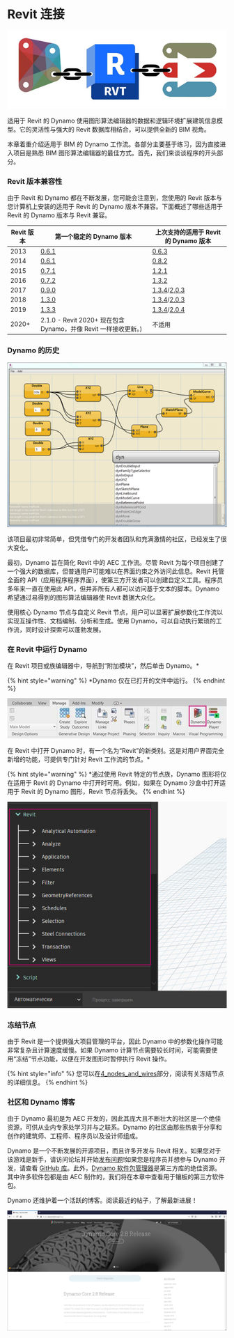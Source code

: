 # Revit 连接

![](images/1/revitconnectionlink.jpg)

适用于 Revit 的 Dynamo 使用图形算法编辑器的数据和逻辑环境扩展建筑信息模型。它的灵活性与强大的 Revit 数据库相结合，可以提供全新的 BIM 视角。

本章着重介绍适用于 BIM 的 Dynamo 工作流。各部分主要基于练习，因为直接进入项目是熟悉 BIM 图形算法编辑器的最佳方式。首先，我们来谈谈程序的开头部分。

### Revit 版本兼容性

由于 Revit 和 Dynamo 都在不断发展，您可能会注意到，您使用的 Revit 版本与您计算机上安装的适用于 Revit 的 Dynamo 版本不兼容。下面概述了哪些适用于 Revit 的 Dynamo 版本与 Revit 兼容。

| Revit 版本 | 第一个稳定的 Dynamo 版本                                                       | 上次支持的适用于 Revit 的 Dynamo 版本                                                                                                                                |
| ------------- | --------------------------------------------------------------------------------- | ---------------------------------------------------------------------------------------------------------------------------------------------------------------------- |
| 2013          | [0.6.1](http://dyn-builds-data.s3-us-west-2.amazonaws.com/DynamoInstall0.6.1.exe) | [0.6.3](http://dyn-builds-data.s3-us-west-2.amazonaws.com/DynamoInstall0.6.3.exe)                                                                                      |
| 2014          | [0.6.1](http://dyn-builds-data.s3-us-west-2.amazonaws.com/DynamoInstall0.6.1.exe) | [0.8.2](http://dyn-builds-data.s3-us-west-2.amazonaws.com/DynamoInstall0.8.2.exe)                                                                                      |
| 2015          | [0.7.1](http://dyn-builds-data.s3-us-west-2.amazonaws.com/DynamoInstall0.7.1.exe) | [1.2.1](http://dyn-builds-data.s3-us-west-2.amazonaws.com/DynamoInstall1.2.1.exe)                                                                                      |
| 2016          | [0.7.2](http://dyn-builds-data.s3-us-west-2.amazonaws.com/DynamoInstall0.7.2.exe) | [1.3.2](http://dyn-builds-data.s3-us-west-2.amazonaws.com/DynamoInstall1.3.2.exe)                                                                                      |
| 2017          | [0.9.0](http://dyn-builds-data.s3-us-west-2.amazonaws.com/DynamoInstall0.9.0.exe) | [1.3.4](http://dyn-builds-data.s3-us-west-2.amazonaws.com/DynamoInstall1.3.4.exe)/[2.0.3](https://dyn-builds-data.s3-us-west-2.amazonaws.com/DynamoInstall2.0.3.exe) |
| 2018          | [1.3.0](http://dyn-builds-data.s3-us-west-2.amazonaws.com/DynamoInstall1.3.0.exe) | [1.3.4](http://dyn-builds-data.s3-us-west-2.amazonaws.com/DynamoInstall1.3.4.exe)/[2.0.3](https://dyn-builds-data.s3-us-west-2.amazonaws.com/DynamoInstall2.0.3.exe) |
| 2019          | [1.3.3](http://dyn-builds-data.s3-us-west-2.amazonaws.com/DynamoInstall1.3.3.exe) | [1.3.4](http://dyn-builds-data.s3-us-west-2.amazonaws.com/DynamoInstall1.3.4.exe)/[2.0.4](https://dyn-builds-data.s3-us-west-2.amazonaws.com/DynamoInstall2.0.4.exe) |
| 2020+         | 2.1.0 - Revit 2020+ 现在包含 Dynamo，并像 Revit 一样接收更新。)      | 不适用                                                                                                                                                                    |

### Dynamo 的历史

![历史记录](images/1/earlyScreenshot.jpg)

该项目最初非常简单，但凭借专门的开发者团队和充满激情的社区，已经发生了很大变化。

最初，Dynamo 旨在简化 Revit 中的 AEC 工作流。尽管 Revit 为每个项目创建了一个强大的数据库，但普通用户可能难以在界面约束之外访问此信息。Revit 托管全面的 API（应用程序程序界面），使第三方开发者可以创建自定义工具。程序员多年来一直在使用此 API，但并非所有人都可以访问基于文本的脚本。Dynamo 希望通过易得到的图形算法编辑器使 Revit 数据大众化。

使用核心 Dynamo 节点与自定义 Revit 节点，用户可以显著扩展参数化工作流以实现互操作性、文档编制、分析和生成。使用 Dynamo，可以自动执行繁琐的工作流，同时设计探索可以蓬勃发展。

### 在 Revit 中运行 Dynamo

在 Revit 项目或族编辑器中，导航到“附加模块”，然后单击 Dynamo。*

{% hint style="warning" %}
 *Dynamo 仅在已打开的文件中运行。
{% endhint %}

![](<images/1/launchdynamofromrevit (1).jpg>)

在 Revit 中打开 Dynamo 时，有一个名为“Revit”的新类别。这是对用户界面完全新增的功能，可提供专门针对 Revit 工作流的节点。*

{% hint style="warning" %}
 *通过使用 Revit 特定的节点族，Dynamo 图形将仅在适用于 Revit 的 Dynamo 中打开时可用。例如，如果在 Dynamo 沙盒中打开适用于 Revit 的 Dynamo 图形，Revit 节点将丢失。
{% endhint %}

![](images/1/revitconnection-runningdynamoinrevit02.jpg)

### 冻结节点

由于 Revit 是一个提供强大项目管理的平台，因此 Dynamo 中的参数化操作可能非常复杂且计算速度缓慢。如果 Dynamo 计算节点需要较长时间，可能需要使用“冻结”节点功能，以便在开发图形时暂停执行 Revit 操作。

{% hint style="info" %}
您可以在[4_nodes_and_wires](../4\_nodes\_and\_wires/ "mention")部分，阅读有关冻结节点的详细信息。
{% endhint %}

### 社区和 Dynamo 博客

由于 Dynamo 最初是为 AEC 开发的，因此其庞大且不断壮大的社区是一个绝佳资源，可供从业内专家处学习并与之联系。Dynamo 的社区由那些热衷于分享和创作的建筑师、工程师、程序员以及设计师组成。

Dynamo 是一个不断发展的开源项目，而且许多开发与 Revit 相关。如果您对于该游戏是新手，请访问论坛并开始[发布问题](http://dynamobim.org/forums/forum/dyn/)!如果您是程序员并想参与 Dynamo 开发，请查看 [GitHub 库](https://github.com/DynamoDS/Dynamo)。此外，[Dynamo 软件包管理器](http://dynamopackages.com)是第三方库的绝佳资源。其中许多软件包都是由 AEC 制作的，我们将在本章中查看用于镶板的第三方软件包。

Dynamo 还维护着一个活跃的博客。阅读最近的帖子，了解最新进展！

![博客](images/1/blog.png)
